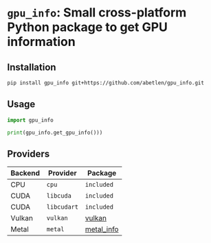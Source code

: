 # `gpu_info`: Small cross-platform Python package to get GPU information

## Installation

```bash
pip install gpu_info git+https://github.com/abetlen/gpu_info.git
```

## Usage

```python
import gpu_info

print(gpu_info.get_gpu_info()))
```

## Providers

| Backend | Provider    | Package                                             |
| ------- | ----------- | --------------------------------------------------- |
| CPU     | `cpu`       | `included`                                          |
| CUDA    | `libcuda`   | `included`                                          |
| CUDA    | `libcudart` | `included`                                          |
| Vulkan  | `vulkan`    | [vulkan](https://pypi.org/project/vulkan/)          |
| Metal   | `metal`     | [metal_info](https://github.com/abetlen/metal_info) |
